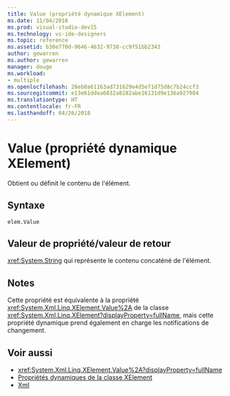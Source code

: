 ```yaml
---
title: Value (propriété dynamique XElement)
ms.date: 11/04/2016
ms.prod: visual-studio-dev15
ms.technology: vs-ide-designers
ms.topic: reference
ms.assetid: b30e770d-9646-4632-9738-cc9f51bb2343
author: gewarren
ms.author: gewarren
manager: douge
ms.workload:
- multiple
ms.openlocfilehash: 28eb8a61163ad731629e4d5e71d75d8c7b24ccf3
ms.sourcegitcommit: e13e61ddea6032a8282abe16131d9e136a927984
ms.translationtype: HT
ms.contentlocale: fr-FR
ms.lasthandoff: 04/26/2018
---
```

# <a name="value-xelement-dynamic-property"></a>Value (propriété dynamique XElement)

Obtient ou définit le contenu de l'élément.

## <a name="syntax"></a>Syntaxe

```
elem.Value
```

## <a name="property-valuereturn-value"></a>Valeur de propriété/valeur de retour

<xref:System.String> qui représente le contenu concaténé de l'élément.

## <a name="remarks"></a>Notes

Cette propriété est équivalente à la propriété <xref:System.Xml.Linq.XElement.Value%2A> de la classe <xref:System.Xml.Linq.XElement?displayProperty=fullName>, mais cette propriété dynamique prend également en charge les notifications de changement.

## <a name="see-also"></a>Voir aussi

- <xref:System.Xml.Linq.XElement.Value%2A?displayProperty=fullName>
- [Propriétés dynamiques de la classe XElement](../designers/xelement-class-dynamic-properties.md)
- [Xml](../designers/xml-xelement-dynamic-property.md)